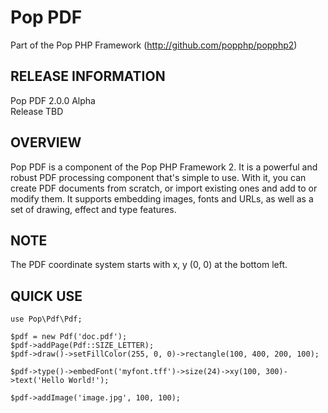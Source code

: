 Pop PDF
=======
Part of the Pop PHP Framework (http://github.com/popphp/popphp2)

RELEASE INFORMATION
-------------------
Pop PDF 2.0.0 Alpha  
Release TBD

OVERVIEW
--------
Pop PDF is a component of the Pop PHP Framework 2. It is a powerful and robust PDF processing
component that's simple to use. With it, you can create PDF documents from scratch, or import
existing ones and add to or modify them. It supports embedding images, fonts and URLs, as well
as a set of drawing, effect and type features.

NOTE
----
The PDF coordinate system starts with x, y (0, 0) at the bottom left.

QUICK USE
---------

    use Pop\Pdf\Pdf;
    
    $pdf = new Pdf('doc.pdf');
    $pdf->addPage(Pdf::SIZE_LETTER);
    $pdf->draw()->setFillColor(255, 0, 0)->rectangle(100, 400, 200, 100);

    $pdf->type()->embedFont('myfont.tff')->size(24)->xy(100, 300)->text('Hello World!');

    $pdf->addImage('image.jpg', 100, 100);


